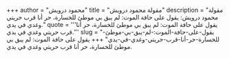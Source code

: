 +++
author = "محمود درويش"
title = "مقولة محمود درويش"
description = "مقولة محمود درويش: يقول على حافة الموت: لم يبق بي موطئ للخسارة، حر أنا قرب حريتي وغدي في يدي."
quote = '''يقول على حافة الموت: لم يبق بي موطئ للخسارة، حر أنا قرب حريتي وغدي في يدي.''' 
slug = "يقول-على-حافة-الموت:-لم-يبق-بي-موطئ-للخسارة-حر-أنا-قرب-حريتي-وغدي-في-يدي"
+++
يقول على حافة الموت: لم يبق بي موطئ للخسارة، حر أنا قرب حريتي وغدي في يدي.
